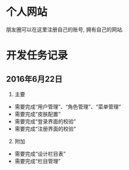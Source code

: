 # 个人网站

朋友圈可以在这里注册自己的账号, 拥有自己的网站.

# 开发任务记录

## 2016年6月22日

1. 主要

- 需要完成“用户管理”、“角色管理”、“菜单管理”
- 需要完成“皮肤配置”
- 需要完成“登录界面的校验”
- 需要完成“注册界面的校验”

2. 附加

- 需要完成“设计栏目表”
- 需要完成“栏目管理”